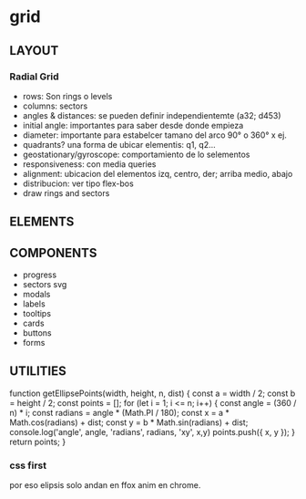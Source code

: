 # grid


## LAYOUT

### Radial Grid
- rows: Son rings o levels
- columns: sectors
- angles & distances: se pueden definir independientemte (a32; d453)
- initial angle: importantes para saber desde donde empieza
- diameter: importante para estabelcer tamano del arco 90° o 360° x ej.
- quadrants? una forma de ubicar elementis: q1, q2... 
- geostationary/gyroscope: comportamiento de lo selementos
- responsiveness: con media queries
- alignment: ubicacion del elementos izq, centro, der; arriba medio, abajo
- distribucion: ver tipo flex-bos
- draw rings and sectors

## ELEMENTS


## COMPONENTS
- progress
- sectors svg
- modals
- labels
- tooltips
- cards
- buttons
- forms

## UTILITIES



function getEllipsePoints(width, height, n, dist) {
  const a = width / 2;
  const b = height / 2;
  const points = [];
  for (let i = 1; i <= n; i++) {
    const angle = (360 / n) * i;
    const radians = angle * (Math.PI / 180);
    const x = a * Math.cos(radians) + dist;
    const y = b * Math.sin(radians) + dist;
    console.log('angle', angle, 'radians', radians, 'xy', x,y)
    points.push({ x, y });
  }
  return points;
}


### css first
por eso elipsis solo andan en ffox
anim en chrome.
